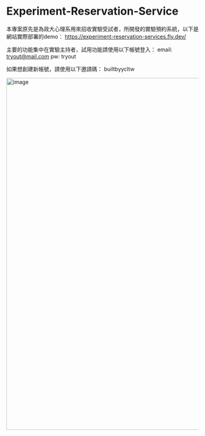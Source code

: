 # Experiment-Reservation-Service

本專案原先是為政大心理系用來招收實驗受試者，所開發的實驗預約系統，以下是網站實際部署的demo：
https://experiment-reservation-services.fly.dev/

主要的功能集中在實驗主持者，試用功能請使用以下帳號登入：
email: tryout@mail.com
pw: tryout

如果想創建新帳號，請使用以下邀請碼：
builtbyycltw

<img width="922" alt="image" src="https://user-images.githubusercontent.com/71726501/212463387-12eb2dce-2981-4fe6-afc8-9c5484b3d407.png">

